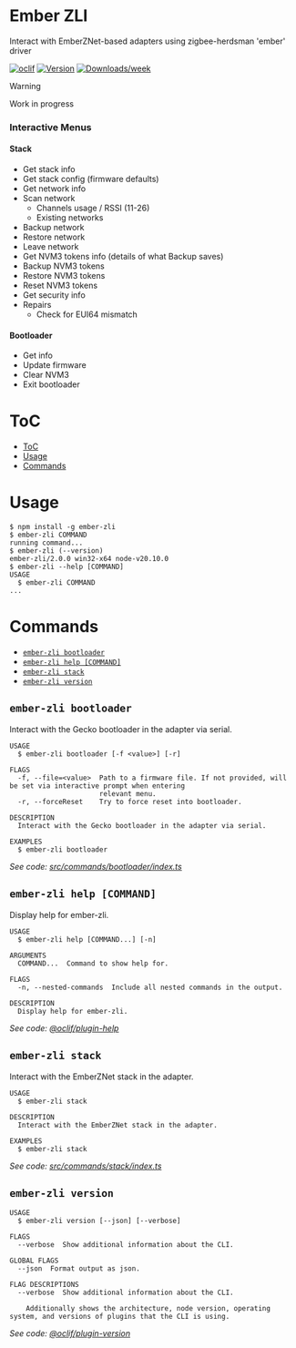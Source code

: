 Ember ZLI
=================

Interact with EmberZNet-based adapters using zigbee-herdsman 'ember' driver

[![oclif](https://img.shields.io/badge/cli-oclif-brightgreen.svg)](https://oclif.io)
[![Version](https://img.shields.io/npm/v/ember-zli.svg)](https://npmjs.org/package/ember-zli)
[![Downloads/week](https://img.shields.io/npm/dw/ember-zli.svg)](https://npmjs.org/package/ember-zli)

> [!WARNING] 
> Work in progress

### Interactive Menus

#### Stack

- Get stack info
- Get stack config (firmware defaults)
- Get network info
- Scan network
  - Channels usage / RSSI (11-26)
  - Existing networks
- Backup network
- Restore network
- Leave network
- Get NVM3 tokens info (details of what Backup saves)
- Backup NVM3 tokens
- Restore NVM3 tokens
- Reset NVM3 tokens
- Get security info
- Repairs
  - Check for EUI64 mismatch

#### Bootloader

- Get info
- Update firmware
- Clear NVM3
- Exit bootloader

# ToC

<!-- toc -->
* [ToC](#toc)
* [Usage](#usage)
* [Commands](#commands)
<!-- tocstop -->
# Usage
<!-- usage -->
```sh-session
$ npm install -g ember-zli
$ ember-zli COMMAND
running command...
$ ember-zli (--version)
ember-zli/2.0.0 win32-x64 node-v20.10.0
$ ember-zli --help [COMMAND]
USAGE
  $ ember-zli COMMAND
...
```
<!-- usagestop -->
# Commands
<!-- commands -->
* [`ember-zli bootloader`](#ember-zli-bootloader)
* [`ember-zli help [COMMAND]`](#ember-zli-help-command)
* [`ember-zli stack`](#ember-zli-stack)
* [`ember-zli version`](#ember-zli-version)

## `ember-zli bootloader`

Interact with the Gecko bootloader in the adapter via serial.

```
USAGE
  $ ember-zli bootloader [-f <value>] [-r]

FLAGS
  -f, --file=<value>  Path to a firmware file. If not provided, will be set via interactive prompt when entering
                      relevant menu.
  -r, --forceReset    Try to force reset into bootloader.

DESCRIPTION
  Interact with the Gecko bootloader in the adapter via serial.

EXAMPLES
  $ ember-zli bootloader
```

_See code: [src/commands/bootloader/index.ts](https://github.com/Nerivec/ember-zli/blob/v2.0.0/src/commands/bootloader/index.ts)_

## `ember-zli help [COMMAND]`

Display help for ember-zli.

```
USAGE
  $ ember-zli help [COMMAND...] [-n]

ARGUMENTS
  COMMAND...  Command to show help for.

FLAGS
  -n, --nested-commands  Include all nested commands in the output.

DESCRIPTION
  Display help for ember-zli.
```

_See code: [@oclif/plugin-help](https://github.com/oclif/plugin-help/blob/v6.0.22/src/commands/help.ts)_

## `ember-zli stack`

Interact with the EmberZNet stack in the adapter.

```
USAGE
  $ ember-zli stack

DESCRIPTION
  Interact with the EmberZNet stack in the adapter.

EXAMPLES
  $ ember-zli stack
```

_See code: [src/commands/stack/index.ts](https://github.com/Nerivec/ember-zli/blob/v2.0.0/src/commands/stack/index.ts)_

## `ember-zli version`

```
USAGE
  $ ember-zli version [--json] [--verbose]

FLAGS
  --verbose  Show additional information about the CLI.

GLOBAL FLAGS
  --json  Format output as json.

FLAG DESCRIPTIONS
  --verbose  Show additional information about the CLI.

    Additionally shows the architecture, node version, operating system, and versions of plugins that the CLI is using.
```

_See code: [@oclif/plugin-version](https://github.com/oclif/plugin-version/blob/v2.1.2/src/commands/version.ts)_
<!-- commandsstop -->
